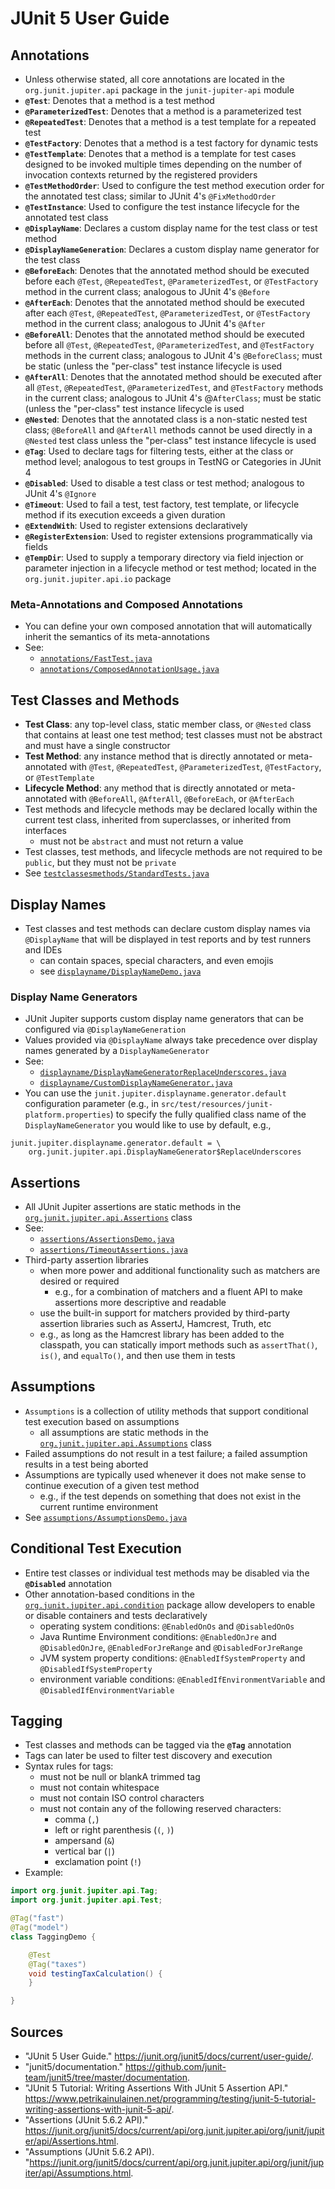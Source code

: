 # JUnit 5 User Guide

## Annotations

- Unless otherwise stated, all core annotations are located in the `org.junit.jupiter.api` package in the `junit-jupiter-api` module
- **`@Test`**: Denotes that a method is a test method
- **`@ParameterizedTest`**: Denotes that a method is a parameterized test
- **`@RepeatedTest`**: Denotes that a method is a test template for a repeated test
- **`@TestFactory`**: Denotes that a method is a test factory for dynamic tests
- **`@TestTemplate`**: Denotes that a method is a template for test cases designed to be invoked multiple times depending on the number of invocation contexts returned by the registered providers
- **`@TestMethodOrder`**: Used to configure the test method execution order for the annotated test class; similar to JUnit 4's `@FixMethodOrder`
- **`@TestInstance`**: Used to configure the test instance lifecycle for the annotated test class
- **`@DisplayName`**: Declares a custom display name for the test class or test method
- **`@DisplayNameGeneration`**: Declares a custom display name generator for the test class
- **`@BeforeEach`**: Denotes that the annotated method should be executed before each `@Test`, `@RepeatedTest`, `@ParameterizedTest`, or `@TestFactory` method in the current class; analogous to JUnit 4's `@Before`
- **`@AfterEach`**: Denotes that the annotated method should be executed after each `@Test`, `@RepeatedTest`, `@ParameterizedTest`, or `@TestFactory` method in the current class; analogous to JUnit 4's `@After`
- **`@BeforeAll`**: Denotes that the annotated method should be executed before all `@Test`, `@RepeatedTest`, `@ParameterizedTest`, and `@TestFactory` methods in the current class; analogous to JUnit 4's `@BeforeClass`; must be static (unless the "per-class" test instance lifecycle is used
- **`@AfterAll`**: Denotes that the annotated method should be executed after all `@Test`, `@RepeatedTest`, `@ParameterizedTest`, and `@TestFactory` methods in the current class; analogous to JUnit 4's @`AfterClass`; must be static (unless the "per-class" test instance lifecycle is used
- **`@Nested`**: Denotes that the annotated class is a non-static nested test class; `@BeforeAll` and `@AfterAll` methods cannot be used directly in a `@Nested` test class unless the "per-class" test instance lifecycle is used
- **`@Tag`**: Used to declare tags for filtering tests, either at the class or method level; analogous to test groups in TestNG or Categories in JUnit 4
- **`@Disabled`**: Used to disable a test class or test method; analogous to JUnit 4's `@Ignore`
- **`@Timeout`**: Used to fail a test, test factory, test template, or lifecycle method if its execution exceeds a given duration
- **`@ExtendWith`**: Used to register extensions declaratively
- **`@RegisterExtension`**: Used to register extensions programmatically via fields
- **`@TempDir`**: Used to supply a temporary directory via field injection or parameter injection in a lifecycle method or test method; located in the `org.junit.jupiter.api.io` package

### Meta-Annotations and Composed Annotations

- You can define your own composed annotation that will automatically inherit the semantics of its meta-annotations
- See:
  - [`annotations/FastTest.java`](src/test/java/com/jashburn/junit5/annotations/FastTest.java)
  - [`annotations/ComposedAnnotationUsage.java`](src/test/java/com/jashburn/junit5/annotations/ComposedAnnotationUsage.java)

## Test Classes and Methods

- **Test Class**: any top-level class, static member class, or `@Nested` class that contains at least one test method; test classes must not be abstract and must have a single constructor
- **Test Method**: any instance method that is directly annotated or meta-annotated with `@Test`, `@RepeatedTest`, `@ParameterizedTest`, `@TestFactory`, or `@TestTemplate`
- **Lifecycle Method**: any method that is directly annotated or meta-annotated with `@BeforeAll`, `@AfterAll`, `@BeforeEach`, or `@AfterEach`
- Test methods and lifecycle methods may be declared locally within the current test class, inherited from superclasses, or inherited from interfaces
  - must not be `abstract` and must not return a value
- Test classes, test methods, and lifecycle methods are not required to be `public`, but they must not be `private`
- See [`testclassesmethods/StandardTests.java`](src/test/java/com/jashburn/junit5/testclassesmethods/StandardTests.java)

## Display Names

- Test classes and test methods can declare custom display names via `@DisplayName` that will be displayed in test reports and by test runners and IDEs
  - can contain spaces, special characters, and even emojis
  - see [`displayname/DisplayNameDemo.java`](src/test/java/com/jashburn/junit5/displayname/DisplayNameDemo.java)

### Display Name Generators

- JUnit Jupiter supports custom display name generators that can be configured via `@DisplayNameGeneration`
- Values provided via `@DisplayName` always take precedence over display names generated by a `DisplayNameGenerator`
- See:
  - [`displayname/DisplayNameGeneratorReplaceUnderscores.java`](src/test/java/com/jashburn/junit5/displayname/DisplayNameGeneratorReplaceUnderscores.java)
  - [`displayname/CustomDisplayNameGenerator.java`](src/test/java/com/jashburn/junit5/displayname/CustomDisplayNameGenerator.java)
- You can use the `junit.jupiter.displayname.generator.default` configuration parameter (e.g., in `src/test/resources/junit-platform.properties`) to specify the fully qualified class name of the `DisplayNameGenerator` you would like to use by default, e.g.,

```properties
junit.jupiter.displayname.generator.default = \
    org.junit.jupiter.api.DisplayNameGenerator$ReplaceUnderscores
```

## Assertions

- All JUnit Jupiter assertions are static methods in the [`org.junit.jupiter.api.Assertions`](https://junit.org/junit5/docs/current/api/org.junit.jupiter.api/org/junit/jupiter/api/Assertions.html) class
- See:
  - [`assertions/AssertionsDemo.java`](src/test/java/com/jashburn/junit5/assertions/AssertionsDemo.java)
  - [`assertions/TimeoutAssertions.java`](src/test/java/com/jashburn/junit5/assertions/TimeoutAssertions.java)
- Third-party assertion libraries
  - when more power and additional functionality such as matchers are desired or required
    - e.g., for a combination of matchers and a fluent API to make assertions more descriptive and readable
  - use the built-in support for matchers provided by third-party assertion libraries such as AssertJ, Hamcrest, Truth, etc
  - e.g., as long as the Hamcrest library has been added to the classpath, you can statically import methods such as `assertThat()`, `is()`, and `equalTo()`, and then use them in tests

## Assumptions

- `Assumptions` is a collection of utility methods that support conditional test execution based on assumptions
  - all assumptions are static methods in the [`org.junit.jupiter.api.Assumptions`](https://junit.org/junit5/docs/current/api/org.junit.jupiter.api/org/junit/jupiter/api/Assumptions.html) class
- Failed assumptions do not result in a test failure; a failed assumption results in a test being aborted
- Assumptions are typically used whenever it does not make sense to continue execution of a given test method
  - e.g., if the test depends on something that does not exist in the current runtime environment
- See [`assumptions/AssumptionsDemo.java`](src/test/java/com/jashburn/junit5/assumptions/AssumptionsDemo.java)

## Conditional Test Execution

- Entire test classes or individual test methods may be disabled via the **`@Disabled`** annotation
- Other annotation-based conditions in the [`org.junit.jupiter.api.condition`](https://junit.org/junit5/docs/current/api/org.junit.jupiter.api/org/junit/jupiter/api/condition/package-summary.html) package allow developers to enable or disable containers and tests declaratively
  - operating system conditions: `@EnabledOnOs` and `@DisabledOnOs`
  - Java Runtime Environment conditions: `@EnabledOnJre` and `@DisabledOnJre`, `@EnabledForJreRange` and `@DisabledForJreRange`
  - JVM system property conditions: `@EnabledIfSystemProperty` and `@DisabledIfSystemProperty`
  - environment variable conditions: `@EnabledIfEnvironmentVariable` and `@DisabledIfEnvironmentVariable`

## Tagging

- Test classes and methods can be tagged via the **`@Tag`** annotation
- Tags can later be used to filter test discovery and execution
- Syntax rules for tags:
  - must not be null or blankA trimmed tag
  - must not contain whitespace
  - must not contain ISO control characters
  - must not contain any of the following reserved characters:
    - comma (`,`)
    - left or right parenthesis (`(`, `)`)
    - ampersand (`&`)
    - vertical bar (`|`)
    - exclamation point (`!`)
- Example:

```java
import org.junit.jupiter.api.Tag;
import org.junit.jupiter.api.Test;

@Tag("fast")
@Tag("model")
class TaggingDemo {

    @Test
    @Tag("taxes")
    void testingTaxCalculation() {
    }

}
```

## Sources

- "JUnit 5 User Guide." <https://junit.org/junit5/docs/current/user-guide/>.
- "junit5/documentation." <https://github.com/junit-team/junit5/tree/master/documentation>.
- "JUnit 5 Tutorial: Writing Assertions With JUnit 5 Assertion API." <https://www.petrikainulainen.net/programming/testing/junit-5-tutorial-writing-assertions-with-junit-5-api/>.
- "Assertions (JUnit 5.6.2 API)." <https://junit.org/junit5/docs/current/api/org.junit.jupiter.api/org/junit/jupiter/api/Assertions.html>.
- "Assumptions (JUnit 5.6.2 API). "<https://junit.org/junit5/docs/current/api/org.junit.jupiter.api/org/junit/jupiter/api/Assumptions.html>.
